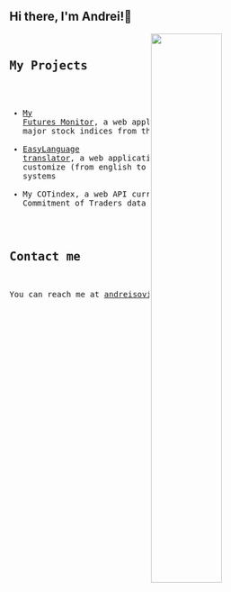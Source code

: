## Hi there, I'm Andrei!👋
<img align="right" width="50%" src="https://github-readme-stats.vercel.app/api/top-langs/?username=andreisovidiu&layout=compact&theme=tokyonight"/>
<pre>



## My Projects
* <a href="https://project1-production-daee.up.railway.app/" rel="nofollow">My Futures Monitor</a>, a web application that monitors the price of the major stock indices from the USA and Europe
* <a href="https://easylantranslator-production.up.railway.app/login" rel="nofollow">EasyLanguage translator</a>, a web application that allows the user to select and customize (from english to EasyLanguage)
  simple but effective trading systems
* My COTindex, a web API currently under development that analyses the Commitment of Traders data from the CFTC 


## Contact me
You can reach me at andreisovidiu@gmail.com
